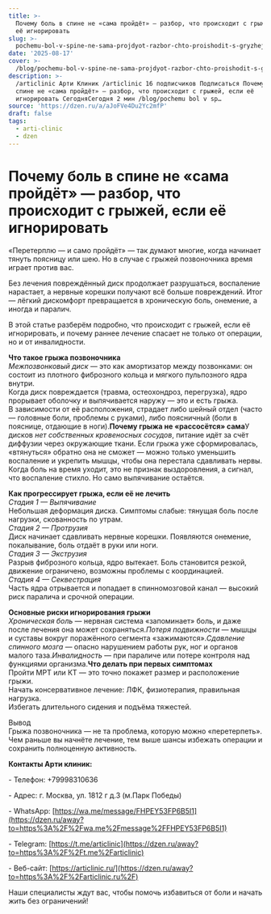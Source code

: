 ```yaml
---
title: >-
  Почему боль в спине не «сама пройдёт» — разбор, что происходит с грыжей, если
  её игнорировать
slug: >-
  pochemu-bol-v-spine-ne-sama-projdyot-razbor-chto-proishodit-s-gryzhej-esli-eyo-i
date: '2025-08-17'
cover: >-
  /blog/pochemu-bol-v-spine-ne-sama-projdyot-razbor-chto-proishodit-s-gryzhej-esli-eyo-i/cover.jpg
description: >-
  /articlinic Арти Клиник /articlinic 16 подписчиков Подписаться Почему боль в
  спине не «сама пройдёт» — разбор, что происходит с грыжей, если её
  игнорировать СегодняСегодня 2 мин /blog/pochemu bol v sp…
source: 'https://dzen.ru/a/aJoFVe4Du2Yc2mfP'
draft: false
tags:
  - arti-clinic
  - dzen
---
```


# Почему боль в спине не «сама пройдёт» — разбор, что происходит с грыжей, если её игнорировать

[](/blog/pochemu-bol-v-spine-ne-sama-projdyot-razbor-chto-proishodit-s-gryzhej-esli-eyo-i/img-0.jpg)

«Перетерплю — и само пройдёт» — так думают многие, когда начинает тянуть поясницу или шею. Но в случае с грыжей позвоночника время играет против вас.

Без лечения повреждённый диск продолжает разрушаться, воспаление нарастает, а нервные корешки получают всё больше повреждений. Итог — лёгкий дискомфорт превращается в хроническую боль, онемение, а иногда и паралич.

В этой статье разберём подробно, что происходит с грыжей, если её игнорировать, и почему раннее лечение спасает не только от операции, но и от инвалидности.

**Что такое грыжа позвоночника**  
_Межпозвонковый диск_ — это как амортизатор между позвонками: он состоит из плотного фиброзного кольца и мягкого пульпозного ядра внутри.  
Когда диск повреждается (травма, остеохондроз, перегрузка), ядро прорывает оболочку и выпячивается наружу — это и есть грыжа.  
В зависимости от её расположения, страдает либо шейный отдел (часто — головные боли, проблемы с руками), либо поясничный (боли в пояснице, отдающие в ноги).**Почему грыжа не «рассосётся» сама**У дисков _нет собственных кровеносных сосудов_, питание идёт за счёт диффузии через окружающие ткани. Если грыжа уже сформировалась, «втянуться» обратно она не сможет — можно только уменьшить воспаление и укрепить мышцы, чтобы она перестала сдавливать нервы.  
Когда боль на время уходит, это не признак выздоровления, а сигнал, что воспаление стихло. Но само выпячивание остаётся.

**Как прогрессирует грыжа, если её не лечить**  
_Стадия 1 — Выпячивание_  
Небольшая деформация диска. Симптомы слабые: тянущая боль после нагрузки, скованность по утрам.  
_Стадия 2 — Протрузия_  
Диск начинает сдавливать нервные корешки. Появляются онемение, покалывание, боль отдаёт в руки или ноги.  
_Стадия 3 — Экструзия_  
Разрыв фиброзного кольца, ядро вытекает. Боль становится резкой, движение ограничено, возможны проблемы с координацией.  
_Стадия 4 — Секвестрация_  
Часть ядра отрывается и попадает в спинномозговой канал — высокий риск паралича и срочной операции.

**Основные риски игнорирования грыжи**  
_Хроническая боль_ — нервная система «запоминает» боль, и даже после лечения она может сохраняться._Потеря подвижности_ — мышцы и суставы вокруг поражённого сегмента «зажимаются»._Сдавление спинного мозга_ — опасно нарушением работы рук, ног и органов малого таза._Инвалидность_ — при параличе или потере контроля над функциями организма.**Что делать при первых симптомах**  
Пройти МРТ или КТ — это точно покажет размер и расположение грыжи.  
Начать консервативное лечение: ЛФК, физиотерапия, правильная нагрузка.  
Избегать длительного сидения и подъёма тяжестей.

Вывод  
Грыжа позвоночника — не та проблема, которую можно «перетерпеть». Чем раньше вы начнёте лечение, тем выше шансы избежать операции и сохранить полноценную активность.

**Контакты Арти клиник:**

\- Телефон: +79998310636

\- Адрес: г. Москва, ул. 1812 г д.3 (м.Парк Победы)

\- WhatsApp: [https://wa.me/message/FHPEY53FP6B5I1](https://dzen.ru/away?to=https%3A%2F%2Fwa.me%2Fmessage%2FFHPEY53FP6B5I1)

\- Telegram: [https://t.me/articlinic](https://dzen.ru/away?to=https%3A%2F%2Ft.me%2Farticlinic)

\- Веб-сайт: [https://articlinic.ru/](https://dzen.ru/away?to=https%3A%2F%2Farticlinic.ru%2F)

Наши специалисты ждут вас, чтобы помочь избавиться от боли и начать жить без ограничений!
